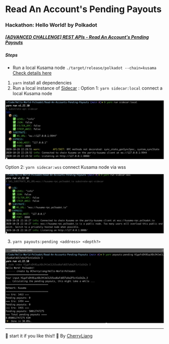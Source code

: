 # Read An Account's Pending Payouts

### Hackathon: Hello World! by Polkadot

##### [[ADVANCED CHALLENGE] REST APIs - Read An Account's Pending Payouts](https://gitcoin.co/issue/Polkadot-Network/hello-world-by-polkadot/5/100023931)

##### Steps
- Run a local Kusama node 
  `./target/release/polkadot --chain=kusama` [Check details here](https://github.com/paritytech/polkadot)

1. `yarn` install all dependencies
2.  Run a local instance of [Sidecar](https://github.com/paritytech/substrate-api-sidecar) :
  Option 1: 
  `yarn sidecar:local` connect a local Kusama node

  ![Screen-sidecar:local!](/Read-An-Accounts-Pending-Payouts/imgs/sidecar-kusama-local.jpg)
  
  Option 2: 
  `yarn sidecar:wss` connect Kusama node via wss 

  ![Screen-sidecar:wss!](/Read-An-Accounts-Pending-Payouts/imgs/sidecar-kusama-wss.jpg)

3. `yarn payouts:pending <address> <depth?>`
   
  ![Screen-payouts!](/Read-An-Accounts-Pending-Payouts/imgs/pending-payouts-kusama.jpg)


---

:star2: start it if you like this!!
:raising_hand: By [CherryLiang](https://github.com/CaiYiLiang)